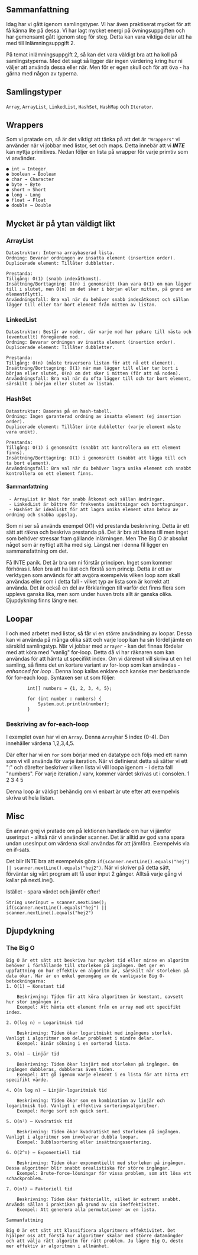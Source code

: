 ## Sammanfattning

Idag har vi gått igenom samlingstyper. 
Vi har även praktiserat mycket för att få känna lite på dessa. Vi har lagt mycket energi på övningsuppgiften och har gemensamt gått
igenom steg för steg. Detta kan vara viktiga delar att ha med till Inlämningsuppgift 2.

På temat inlämningsuppgift 2, så kan det vara väldigt bra att ha koll på samlingstyperna. Med det sagt så ligger där ingen värdering
kring hur ni väljer att använda dessa eller när. Men för er egen skull och för att öva - ha gärna med någon av typerna.

## Samlingstyper
`Array`, `ArrayList`, `LinkedList`, `HashSet`, `HashMap` och `Iterator`.

## Wrappers
Som vi pratade om, så är det viktigt att tänka på att det är `"Wrappers"` vi använder när vi jobbar med listor, set och maps.
Detta innebär att vi ***INTE*** kan nyttja primitives. Nedan följer en lista på wrapper för varje primtiv som vi använder.

```
● int → Integer
● boolean → Boolean
● char → Character
● byte → Byte
● short → Short
● long → Long
● float → Float
● double → Double
```

## Mycket är på ytan väldigt likt

### ArrayList
```
Datastruktur: Interna arraybaserad lista.
Ordning: Bevarar ordningen av insatta element (insertion order).
Duplicerade element: Tillåter dubbletter.

Prestanda:
Tillgång: O(1) (snabb indexåtkomst).
Insättning/Borttagning: O(n) i genomsnitt (kan vara O(1) om man lägger till i slutet, men O(n) om det sker i början eller mitten, på grund av elementflytt).
Användningsfall: Bra val när du behöver snabb indexåtkomst och sällan lägger till eller tar bort element från mitten av listan.
```
  

### LinkedList
```
Datastruktur: Består av noder, där varje nod har pekare till nästa och (eventuellt) föregående nod.
Ordning: Bevarar ordningen av insatta element (insertion order).
Duplicerade element: Tillåter dubbletter.

Prestanda:
Tillgång: O(n) (måste traversera listan för att nå ett element).
Insättning/Borttagning: O(1) när man lägger till eller tar bort i början eller slutet, O(n) om det sker i mitten (för att nå noden).
Användningsfall: Bra val när du ofta lägger till och tar bort element, särskilt i början eller slutet av listan.

```
 
### HashSet
```
Datastruktur: Baseras på en hash-tabell.
Ordning: Ingen garanterad ordning av insatta element (ej insertion order).
Duplicerade element: Tillåter inte dubbletter (varje element måste vara unikt).

Prestanda:
Tillgång: O(1) i genomsnitt (snabbt att kontrollera om ett element finns).
Insättning/Borttagning: O(1) i genomsnitt (snabbt att lägga till och ta bort element).
Användningsfall: Bra val när du behöver lagra unika element och snabbt kontrollera om ett element finns.

```
   
#### Sammanfattning
```
 - ArrayList är bäst för snabb åtkomst och sällan ändringar.
 - LinkedList är bättre för frekventa insättningar och borttagningar.
 - HashSet är idealiskt för att lagra unika element utan behov av ordning och snabba uppslag.
```

Som ni ser så används exempel O(1) vid prestanda beskrivning. Detta är ett sätt att räkna och beskriva prestanda på.
Det är bra att känna till men inget som behöver stressar fram gällande inlärningen. Men The Big O är absolut något som
är nyttigt att ha med sig. Längst ner i denna fil ligger en sammansfattning om det.

Få INTE panik. Det är bra om ni förstår principen. Inget som kommer förhöras i. Men bra att ha läst och förstå som princip.
Detta är ett av verktygen som används för att avgöra exempelvis vilken loop som skall användas eller som i detta fall - vilket
typ av lista som är korrekt att använda. Det är också en del av förklaringen till varför det finns flera som upplevs ganska lika,
men som under huven trots allt är ganska olika. Djupdykning finns längre ner.
   

## Loopar
I och med arbetet med listor, så får vi en större användning av loopar. Dessa kan vi använda på många olika sätt och varje loop kan
ha sin fördel jämte en särskild samlingstyp. När vi jobbar med `arrayer` - kan det finnas fördelar med att köra med "vanlig" for-loop.
Detta då vi har räknaren som kan användas för att hämta ut specifikt index.
Om vi däremot vill skriva ut en hel samling, så finns det en kortare variant av for-loop som kan användas - _enhanced for loop_ . Denna 
loop kallas enklare och kanske mer beskrivande för for-each loop. Syntaxen ser ut som följer:

```
        int[] numbers = {1, 2, 3, 4, 5};

        for (int number : numbers) {
            System.out.println(number);
        }
```

### Beskriving av for-each-loop
I exemplet ovan har vi en `Array`. Denna `Array`har 5 index (0-4). Den innehåller värdena 1,2,3,4,5.

Där efter har vi en `for` som börjar med en datatype och följs med ett namn som vi vill använda för varje iteration.
När vi definierat detta så sätter vi ett ":" och därefter beskriver vilken lista vi vill loopa igenom - i detta fall "numbers".
För varje iteration / varv, kommer värdet skrivas ut i consolen.
1
2
3
4
5

Denna loop är väldigt behändig om vi enbart är ute efter att exempelvis skriva ut hela listan.

## Misc
En annan grej vi pratade om på lektionen handlade om hur vi jämför userinput - alltså när vi använder scanner.
Det är alltid av god vana spara undan usesInput om värdena skall användas för att jämföra. Exempelvis via en if-sats.

Det blir INTE bra att exempelvis göra `if(scanner.nextLine().equals("hej") || scanner.nextLine().equals("hej2")`.
När vi skriver på detta sätt, förväntar sig vårt program att få user input 2 gånger. Alltså varje gång vi kallar på nextLine().

Istället - spara värdet och jämför efter!

```
String userInput = scanner.nextLine();
if(scanner.nextLine().equals("hej") || scanner.nextLine().equals("hej2")
```
## Djupdykning

### The Big O

```
Big O är ett sätt att beskriva hur mycket tid eller minne en algoritm behöver i förhållande till storleken på ingången. Det ger en uppfattning om hur effektiv en algoritm är, särskilt när storleken på data ökar. Här är en enkel genomgång av de vanligaste Big O-beteckningarna:
1. O(1) – Konstant tid

    Beskrivning: Tiden för att köra algoritmen är konstant, oavsett hur stor ingången är.
    Exempel: Att hämta ett element från en array med ett specifikt index.

2. O(log n) – Logaritmisk tid

    Beskrivning: Tiden ökar logaritmiskt med ingångens storlek. Vanligt i algoritmer som delar problemet i mindre delar.
    Exempel: Binär sökning i en sorterad lista.

3. O(n) – Linjär tid

    Beskrivning: Tiden ökar linjärt med storleken på ingången. Om ingången dubbleras, dubbleras även tiden.
    Exempel: Att gå igenom varje element i en lista för att hitta ett specifikt värde.

4. O(n log n) – Linjär-logaritmisk tid

    Beskrivning: Tiden ökar som en kombination av linjär och logaritmisk tid. Vanligt i effektiva sorteringsalgoritmer.
    Exempel: Merge sort och quick sort.

5. O(n²) – Kvadratisk tid

    Beskrivning: Tiden ökar kvadratiskt med storleken på ingången. Vanligt i algoritmer som involverar dubbla loopar.
    Exempel: Bubblsortering eller insättningssortering.

6. O(2^n) – Exponentiell tid

    Beskrivning: Tiden ökar exponentiellt med storleken på ingången. Dessa algoritmer blir snabbt orealistiska för större ingångar.
    Exempel: Brute-force-lösningar för vissa problem, som att lösa ett schackproblem.

7. O(n!) – Faktoriell tid

    Beskrivning: Tiden ökar faktoriellt, vilket är extremt snabbt. Används sällan i praktiken på grund av sin ineffektivitet.
    Exempel: Att generera alla permutationer av en lista.

Sammanfattning

Big O är ett sätt att klassificera algoritmers effektivitet. Det hjälper oss att förstå hur algoritmer skalar med större datamängder och att välja rätt algoritm för rätt problem. Ju lägre Big O, desto mer effektiv är algoritmen i allmänhet.

```